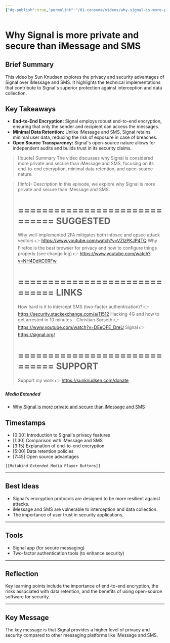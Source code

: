 ```yaml
---
{"dg-publish":true,"permalink":"/01-consume/videos/why-signal-is-more-private-and-secure-than-i-message-and-sms/","title":"Why Signal is more private and secure than iMessage and SMS"}
---
```


# Why Signal is more private and secure than iMessage and SMS
## Brief Summary
This video by Sun Knudsen explores the privacy and security advantages of Signal over iMessage and SMS. It highlights the technical implementations that contribute to Signal's superior protection against interception and data collection.

## Key Takeaways
- **End-to-End Encryption:** Signal employs robust end-to-end encryption, ensuring that only the sender and recipient can access the messages.
- **Minimal Data Retention:** Unlike iMessage and SMS, Signal retains minimal user data, reducing the risk of exposure in case of breaches.
- **Open Source Transparency:** Signal's open-source nature allows for independent audits and builds trust in its security claims.

> [!quote] Summary
> The video discusses why Signal is considered more private and secure than iMessage and SMS, focusing on its end-to-end encryption, minimal data retention, and open-source nature.

> [!info]- Description
> In this episode, we explore why Signal is more private and secure than iMessage and SMS.
> 
> ==============================
> SUGGESTED
> ==============================
> Why well-implemented 2FA mitigates both infosec and opsec attack vectors 👉 https://www.youtube.com/watch?v=VZlzPKJP4TQ
> Why Firefox is the best browser for privacy and how to configure things properly (see change log) 👉 https://www.youtube.com/watch?v=NH4DdXC0RFw
> 
> ==============================
> LINKS
> ==============================
> How hard is it to intercept SMS (two-factor authentication)? 👉 https://security.stackexchange.com/a/11512
> Hacking 4G and how to get arrested in 10 minutes - Christian Sørseth 👉 https://www.youtube.com/watch?v=DEeOFE_DreU
> Signal 👉 https://signal.org/
> 
> ==============================
> SUPPORT
> ==============================
> Support my work 👉 https://sunknudsen.com/donate

##### Media Extended
- [Why Signal is more private and secure than iMessage and SMS](https://www.youtube.com/embed/3zCaP-saTcU)

## Timestamps
- [0:00] Introduction to Signal's privacy features
- [1:30] Comparison with iMessage and SMS
- [3:15] Explanation of end-to-end encryption
- [5:00] Data retention policies
- [7:45] Open source advantages

```meta-bind-embed
[[Metabind Extended Media Player Buttons]]
```

---

## Best Ideas
- Signal's encryption protocols are designed to be more resilient against attacks.
- iMessage and SMS are vulnerable to interception and data collection.
- The importance of user trust in security applications.

---

## Tools
- Signal app (for secure messaging)
- Two-factor authentication tools (to enhance security)

---
## Reflection
Key learning points include the importance of end-to-end encryption, the risks associated with data retention, and the benefits of using open-source software for security.

---

## Key Message
The key message is that Signal provides a higher level of privacy and security compared to other messaging platforms like iMessage and SMS.